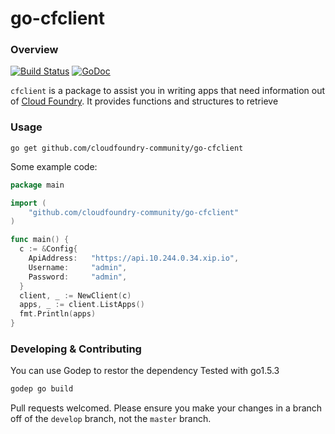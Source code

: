 # go-cfclient

### Overview

[![Build Status](https://img.shields.io/travis/cloudfoundry-community/go-cfclient.svg)](https://travis-ci.org/cloudfoundry-community/go-cfclient) [![GoDoc](https://img.shields.io/badge/godoc-reference-blue.svg)](https://godoc.org/github.com/cloudfoundry-community/go-cfclient)

`cfclient` is a package to assist you in writing apps that need information out of [Cloud Foundry](http://cloudfoundry.org). It provides functions and structures to retrieve


### Usage

```
go get github.com/cloudfoundry-community/go-cfclient
```

Some example code:

```go
package main

import (
	"github.com/cloudfoundry-community/go-cfclient"
)

func main() {
  c := &Config{
    ApiAddress:   "https://api.10.244.0.34.xip.io",
    Username:     "admin",
    Password:     "admin",
  }
  client, _ := NewClient(c)
  apps, _ := client.ListApps()
  fmt.Println(apps)
}
```

### Developing & Contributing

You can use Godep to restor the dependency
Tested with go1.5.3
```bash
godep go build
```

Pull requests welcomed. Please ensure you make your changes in a branch off of the `develop` branch, not the `master` branch.
